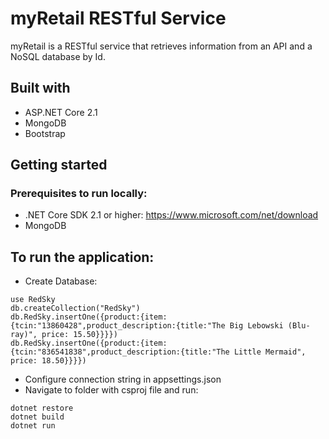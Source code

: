 # myRetail RESTful Service

myRetail is a RESTful service that retrieves information from an API and a NoSQL database by Id.

## Built with

 - ASP.NET Core 2.1
 - MongoDB
 - Bootstrap


## Getting started

### Prerequisites to run locally:

 - .NET Core SDK 2.1 or higher: https://www.microsoft.com/net/download
 - MongoDB
 
## To run the application:

 - Create Database:
```
use RedSky
db.createCollection("RedSky")
db.RedSky.insertOne({product:{item:{tcin:"13860428",product_description:{title:"The Big Lebowski (Blu-ray)", price: 15.50}}}})
db.RedSky.insertOne({product:{item:{tcin:"836541838",product_description:{title:"The Little Mermaid", price: 18.50}}}})
```

 - Configure connection string in appsettings.json
 - Navigate to folder with csproj file and run:

```
dotnet restore
dotnet build
dotnet run
```
